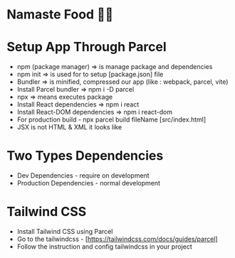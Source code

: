 # Namaste Food 🚀🥗

# Setup App Through Parcel

- npm (package manager) => is manage package and dependencies
- npm init => is used for to setup [package.json] file
- Bundler => is minified, compressed our app (like : webpack, parcel, vite)
- Install Parcel bundler => npm i -D parcel
- npx => means executes package
- Install React dependencies => npm i react
- Install React-DOM dependencies => npm i react-dom
- For production build - npx parcel build fileName [src/index.html]
- JSX is not HTML & XML it looks like

# Two Types Dependencies

- Dev Dependencies - require on development
- Production Dependencies - normal development

# Tailwind CSS

- Install Tailwind CSS using Parcel
- Go to the tailwindcss - [https://tailwindcss.com/docs/guides/parcel]
- Follow the instruction and config tailwindcss in your project
